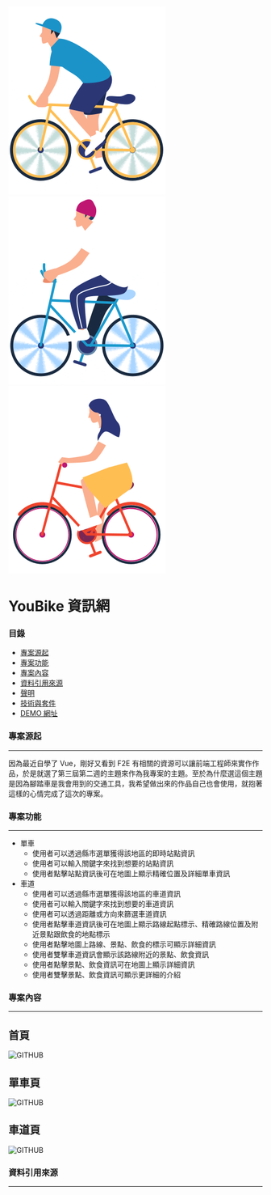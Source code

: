 ![GITHUB](https://github.com/bagoyammy6/Vue/blob/main/src/assets/rideBike2.svg)![GITHUB](https://github.com/bagoyammy6/Vue/blob/main/src/assets/rideBike1.svg)![GITHUB](https://github.com/bagoyammy6/Vue/blob/main/src/assets/rideBike3.svg)

# YouBike 資訊網

### 目錄

- [專案源起](https://github.com/bagoyammy6/React/blob/main/README.md#%E5%B0%88%E6%A1%88%E6%BA%90%E8%B5%B7)
- [專案功能](https://github.com/bagoyammy6/React/blob/main/README.md#%E5%B0%88%E6%A1%88%E5%8A%9F%E8%83%BD)
- [專案內容](https://github.com/bagoyammy6/React/blob/main/README.md#%E5%B0%88%E6%A1%88%E5%85%A7%E5%AE%B9)
- [資料引用來源](https://github.com/bagoyammy6/React/blob/main/README.md#%E8%B3%87%E6%96%99%E5%BC%95%E7%94%A8%E4%BE%86%E6%BA%90)
- [聲明](https://github.com/bagoyammy6/React/blob/main/README.md#%E8%81%B2%E6%98%8E)
- [技術與套件](https://github.com/bagoyammy6/React/blob/main/README.md#%E7%92%B0%E5%A2%83%E5%BB%BA%E7%BD%AE)
- [DEMO 網址](https://github.com/bagoyammy6/React/blob/main/README.md#%E9%96%8B%E7%99%BC%E4%BA%BA%E5%93%A1)

### 專案源起

---

因為最近自學了 Vue，剛好又看到 F2E 有相關的資源可以讓前端工程師來實作作品，於是就選了第三屆第二週的主題來作為我專案的主題。至於為什麼選這個主題是因為腳踏車是我會用到的交通工具，我希望做出來的作品自己也會使用，就抱著這樣的心情完成了這次的專案。

### 專案功能

---

- 單車
  - 使用者可以透過縣市選單獲得該地區的即時站點資訊
  - 使用者可以輸入關鍵字來找到想要的站點資訊
  - 使用者點擊站點資訊後可在地圖上顯示精確位置及詳細單車資訊
- 車道
  - 使用者可以透過縣市選單獲得該地區的車道資訊
  - 使用者可以輸入關鍵字來找到想要的車道資訊
  - 使用者可以透過距離或方向來篩選車道資訊
  - 使用者點擊車道資訊後可在地圖上顯示路線起點標示、精確路線位置及附近景點跟飲食的地點標示
  - 使用者點擊地圖上路線、景點、飲食的標示可顯示詳細資訊
  - 使用者雙擊車道資訊會顯示該路線附近的景點、飲食資訊
  - 使用者點擊景點、飲食資訊可在地圖上顯示詳細資訊
  - 使用者雙擊景點、飲食資訊可顯示更詳細的介紹

### 專案內容

---

## 首頁

![GITHUB](https://github.com/bagoyammy6/React/blob/main/public/image/home_page.png)

## 單車頁

![GITHUB](https://github.com/bagoyammy6/React/blob/main/public/image/home_page.png)

## 車道頁

![GITHUB](https://github.com/bagoyammy6/React/blob/main/public/image/home_page.png)

### 資料引用來源

---
